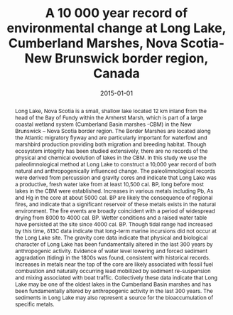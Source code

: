 ---
abstract: "Long Lake, Nova Scotia is a small, shallow lake located 12 km inland from the head of the Bay of Fundy within the Amherst Marsh, which is part of a large coastal wetland system (Cumberland Basin marshes -CBM) in the New Brunswick – Nova Scotia border region. The Border Marshes are located along the Atlantic migratory flyway and are particularly important for waterfowl and marshbird production providing both migration and breeding habitat. Though ecosystem integrity has been studied extensively, there are no records of the physical and chemical evolution of lakes in the CBM. In this study we use the paleolimnological method at Long Lake to construct a 10,000 year record of both natural and anthropogenically influenced change.

The paleolimnological records were derived from percussion and gravity cores and indicate that Long Lake was a productive, fresh water lake from at least 10,500 cal. BP, long before most lakes in the CBM were established. Increases in various metals including Pb, As and Hg in the core at about  5000 cal. BP are likely the consequence of regional fires, and indicate that a significant reservoir of these metals exists in the natural environment.  The fire events are broadly coincident with a period of widespread drying from 8000 to 4000 cal. BP. Wetter conditions and a raised water table have persisted at the site since 4000 cal. BP.  Though tidal range had increased by this time, δ13C data indicate that long-term marine incursions did not occur at the Long Lake site. The gravity core data indicate that physical and biological character of Long Lake has been fundamentally altered in the last 300 years by anthropogenic activity.  Evidence of water level lowering and forced sediment aggradation (tiding) in the 1800s was found, consistent with historical records.  Increases in metals near the top of the core are likely associated with fossil fuel combustion and naturally occurring lead mobilized by sediment re-suspension and mixing associated with boat traffic. Collectively these data indicate that Long Lake may be one of the oldest lakes in the Cumberland Basin marshes and has been fundamentally altered by anthropogenic activity in the last 300 years. The sediments in Long Lake may also represent a source for the bioaccumulation of specific metals."
authors: ["admin", "Hilary White", "I. S. Spooner", "Christopher E. White", "N. O'Driscoll", "Nick Mclellan"]
date: "2015-01-01"
doi: "10.4138/atlgeol.2015.005"
featured: false
image:
  caption: ""
  focal_point: ""
  preview_only: false
projects: []
publication: "Atlantic Geoscience Society Colloquium"
publication_short: ""
publication_types: ["1"]
summary: ""
tags: []
title: "A 10 000 year record of environmental change at Long Lake, Cumberland Marshes, Nova Scotia-New Brunswick border region, Canada"
url_code: ""
url_dataset: ""
url_pdf: ""
url_poster: ""
url_project: ""
url_slides: ""
url_source: ""
url_video: ""
---